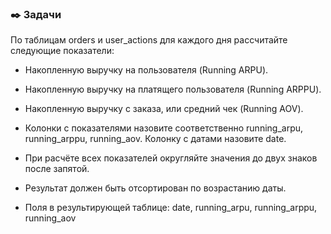 ### ✒️ Задачи

По таблицам orders и user_actions для каждого дня рассчитайте следующие показатели:

- Накопленную выручку на пользователя (Running ARPU).

- Накопленную выручку на платящего пользователя (Running ARPPU).

- Накопленную выручку с заказа, или средний чек (Running AOV).

- Колонки с показателями назовите соответственно running_arpu, running_arppu, running_aov. Колонку с датами назовите date. 

- При расчёте всех показателей округляйте значения до двух знаков после запятой.

- Результат должен быть отсортирован по возрастанию даты. 

- Поля в результирующей таблице: date, running_arpu, running_arppu, running_aov
